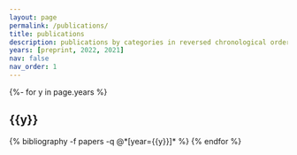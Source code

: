 ```yaml
---
layout: page
permalink: /publications/
title: publications
description: publications by categories in reversed chronological order. generated by jekyll-scholar.
years: [preprint, 2022, 2021]
nav: false
nav_order: 1
---
```

<!-- _pages/publications.md -->
<div class="publications">

{%- for y in page.years %}
  <h2 class="year">{{y}}</h2>
  {% bibliography -f papers -q @*[year={{y}}]* %}
{% endfor %}

</div>
